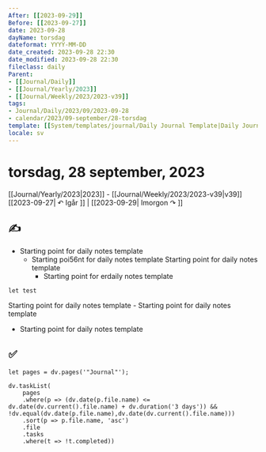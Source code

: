 ```yaml
---
After: [[2023-09-29]]
Before: [[2023-09-27]]
date: 2023-09-28
dayName: torsdag
dateformat: YYYY-MM-DD
date_created: 2023-09-28 22:30
date_modified: 2023-09-28 22:30
fileclass: daily
Parent: 
- [[Journal/Daily]]
- [[Journal/Yearly/2023]]
- [[Journal/Weekly/2023/2023-v39]]
tags:
- Journal/Daily/2023/09/2023-09-28
- calendar/2023/09-september/28-torsdag
template: [[System/templates/journal/Daily Journal Template|Daily Journal Template]]
locale: sv
---
```


# torsdag, 28 september, 2023

<i data-timeline="271"></i>
[[Journal/Yearly/2023|2023]] - [[Journal/Weekly/2023/2023-v39|v39]]
[[2023-09-27| ↶ Igår ]] | [[2023-09-29| Imorgon ↷ ]]

## ✍️

- Starting point for daily notes template
	- Starting poi56nt for daily notes template
Starting point for daily notes template
		- Starting point for erdaily notes template
```dataviewjs
let test
```
 Starting point for daily notes template
	- Starting point for daily notes template
- Starting point for daily notes template

## ✅

```dataviewjs
let pages = dv.pages('"Journal"');

dv.taskList(
	pages
	.where(p => (dv.date(p.file.name) <= dv.date(dv.current().file.name) + dv.duration('3 days')) && !dv.equal(dv.date(p.file.name),dv.date(dv.current().file.name)))
	.sort(p => p.file.name, 'asc')
	.file
	.tasks
	.where(t => !t.completed))
```
